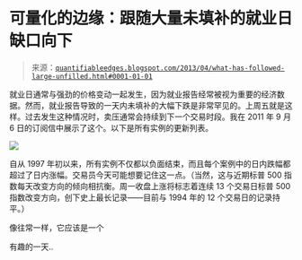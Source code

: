 <!--yml

分类：未分类

日期：2024-05-18 08:42:45

-->

# 可量化的边缘：跟随大量未填补的就业日缺口向下

> 来源：[`quantifiableedges.blogspot.com/2013/04/what-has-followed-large-unfilled.html#0001-01-01`](http://quantifiableedges.blogspot.com/2013/04/what-has-followed-large-unfilled.html#0001-01-01)

就业日通常与强劲的价格变动一起发生，因为就业报告经常被视为重要的经济数据。然而，就业报告导致的一天内未填补的大幅下跌是非常罕见的。上周五就是这样。过去发生这种情况时，卖压通常会持续到下一个交易时段。我在 2011 年 9 月 6 日的订阅信中展示了这个。以下是所有实例的更新列表。

![](https://blogger.googleusercontent.com/img/b/R29vZ2xl/AVvXsEiLRHZ7sCoUG5zgijPGnW5xpPB_cx82WQ_gjg4-k93wSi5bxmg77R-a7rF043cjPl_hAvaNiIypYVbQkpAF3qcQMI2RLQN86DTeviKjMhM8XxbKJrEp99jwH1EJDyX2nThgP40fa1Dy-0wx/s1600/2013-04-08.png)

自从 1997 年初以来，所有实例不仅都以负面结束，而且每个案例中的日内跌幅都超过了日内涨幅。交易员今天可能想要记住这一点。（当然，这与近期标普 500 指数每天改变方向的倾向相抗衡。周一收盘上涨将标志着连续 13 个交易日标普 500 指数改变方向，创下史上最长记录——目前与 1994 年的 12 个交易日的记录持平。）

像往常一样，它应该是一个

有趣的一天..
